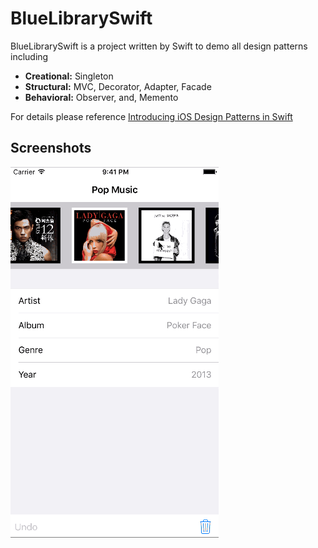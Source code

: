 BlueLibrarySwift
==========
BlueLibrarySwift is a project written by Swift to demo all design patterns including

- **Creational:** Singleton
- **Structural:** MVC, Decorator, Adapter, Facade
- **Behavioral:** Observer, and, Memento

For details please reference [Introducing iOS Design Patterns in Swift](https://www.raywenderlich.com/86477/introducing-ios-design-patterns-in-swift-part-1)

## Screenshots
![BlueLibrarySwift](./BlueLibrarySwift.gif)
